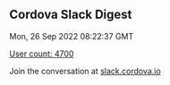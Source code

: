 ## Cordova Slack Digest
Mon, 26 Sep 2022 08:22:37 GMT

[User count: 4700](https://cordova.slack.com/)


Join the conversation at [slack.cordova.io](http://slack.cordova.io/)
